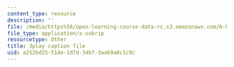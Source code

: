 ```yaml
---
content_type: resource
description: ''
file: /media/https%3A/open-learning-course-data-rc.s3.amazonaws.com/6-042j-mathematics-for-computer-science-fall-2010/a252bd25514e1d7d34b73aa69a0c1c9c_TWBB-JlmYUc.srt
file_type: application/x-subrip
resourcetype: Other
title: 3play caption file
uid: a252bd25-514e-1d7d-34b7-3aa69a0c1c9c
---
```

